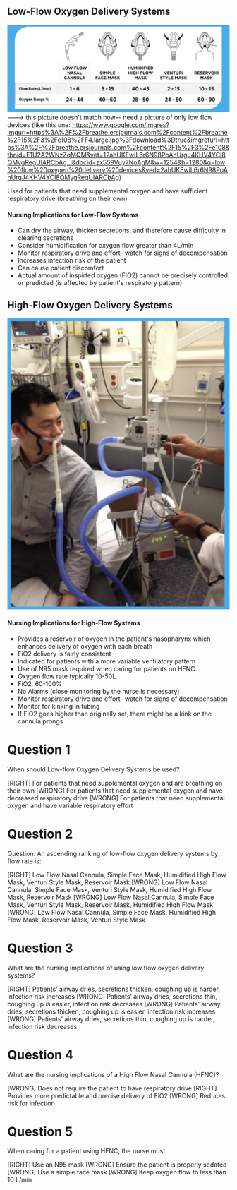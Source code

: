 ## Low-Flow Oxygen Delivery Systems

![](assets/no_aerosol.png) ---> this picture doesn't match now-- need a picture of only low flow devices (like this one: https://www.google.com/imgres?imgurl=https%3A%2F%2Fbreathe.ersjournals.com%2Fcontent%2Fbreathe%2F15%2F3%2Fe108%2FF4.large.jpg%3Fdownload%3Dtrue&imgrefurl=https%3A%2F%2Fbreathe.ersjournals.com%2Fcontent%2F15%2F3%2Fe108&tbnid=E1U2A2WNzZqMQM&vet=12ahUKEwiL6r6N98PoAhUrgJ4KHV4YCl8QMygRegUIARCbAg..i&docid=zx559Vuy7NoAgM&w=1254&h=1280&q=low%20flow%20oxygen%20delivery%20devices&ved=2ahUKEwiL6r6N98PoAhUrgJ4KHV4YCl8QMygRegUIARCbAg) 

Used for patients that need supplemental oxygen and have sufficient respiratory drive (breathing on their own)
#### Nursing Implications for Low-Flow Systems

* Can dry the airway, thicken secretions, and therefore cause difficulty in clearing secretions
* Consider humidification for oxygen flow greater than 4L/min
* Monitor respiratory drive and effort- watch for signs of decompensation
* Increases infection risk of the patient
* Can cause patient discomfort
* Actual amount of inspirted oxygen (FiO2) cannot be precisely controlled or predicted (is affected by patient's respiratory pattern)


## High-Flow Oxygen Delivery Systems

![](assets/aerosol.png)

#### Nursing Implications for High-Flow Systems
* Provides a reservoir of oxygen in the patient's nasopharynx which enhances delivery of oxygen with each breath
* FiO2 delivery is fairly consistent
* Indicated for patients with a more variable ventilatory pattern
* Use of N95 mask required when caring for patients on HFNC.
* Oxygen flow rate typically 10-50L
* FiO2: 60-100%
* No Alarms (close monitoring by the nurse is necessary)
* Monitor respiratory drive and effort- watch for signs of decompensation
* Monitor for kinking in tubing
* If FiO2 goes higher than originally set, there might be a kink on the cannula prongs


# Question 1
When should Low-flow Oxygen Delivery Systems be used?

[RIGHT] For patients that need supplemental oxygen and are breathing on their own
[WRONG] For patients that need supplemental oxygen and have decreased respiratory drive
[WRONG] For patients that need supplemental oxygen and have variable respiratory effort

# Question 2
Question: An ascending ranking of low-flow oxygen delivery systems by flow rate is:

[RIGHT] Low Flow Nasal Cannula, Simple Face Mask, Humidified High Flow Mask, Venturi Style Mask, Reservoir Mask
[WRONG] Low Flow Nasal Cannula, Simple Face Mask, Venturi Style Mask, Humidified High Flow Mask, Reservoir Mask
[WRONG] Low Flow Nasal Cannula, Simple Face Mask, Venturi Style Mask, Reservoir Mask, Humidified High Flow Mask
[WRONG] Low Flow Nasal Cannula, Simple Face Mask, Humidified High Flow Mask, Reservoir Mask, Venturi Style Mask

# Question 3
What are the nursing implications of using low flow oxygen delivery systems? 

[RIGHT] Patients’ airway dries, secretions thicken, coughing up is harder, infection risk increases
[WRONG] Patients’ airway dries, secretions thin, coughing up is easier, infection risk decreases
[WRONG] Patients’ airway dries, secretions thicken, coughing up is easier, infection risk increases
[WRONG] Patients’ airway dries, secretions thin, coughing up is harder, infection risk decreases

# Question 4
What are the nursing implications of a High Flow Nasal Cannula (HFNC)?

[WRONG] Does not require the patient to have respiratory drive
[RIGHT] Provides more predictable and precise delivery of FiO2
[WRONG] Reduces risk for infection

# Question 5
When caring for a patient using HFNC, the nurse must

[RIGHT] Use an N95 mask
[WRONG] Ensure the patient is properly sedated
[WRONG] Use a simple face mask
[WRONG] Keep oxygen flow to less than 10 L/min
